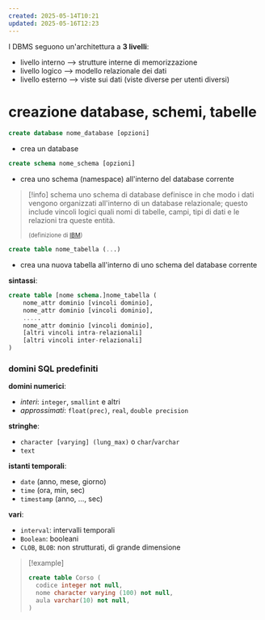 ```yaml
---
created: 2025-05-14T10:21
updated: 2025-05-16T12:23
---
```

I DBMS seguono un'architettura a **3 livelli**:
- livello interno ⟶ strutture interne di memorizzazione
- livello logico ⟶ modello relazionale dei dati
- livello esterno ⟶ viste sui dati (viste diverse per utenti diversi)

# creazione database, schemi, tabelle
```sql
create database nome_database [opzioni]
```
- crea un database
```sql
create schema nome_schema [opzioni]
```
- crea uno schema (namespace) all'interno del database corrente

>[!info] schema
>uno schema di database definisce in che modo i dati vengono organizzati all'interno di un database relazionale; questo include vincoli logici quali nomi di tabelle, campi, tipi di dati e le relazioni tra queste entità.
> 
><small>(definizione di [IBM](https://www.ibm.com/it-it/topics/database-schema))</small>

```sql
create table nome_tabella (...)
```
- crea una nuova tabella all'interno di uno schema del database corrente

**sintassi**:
```sql
create table [nome schema.]nome_tabella (
	nome_attr dominio [vincoli dominio],
	nome_attr dominio [vincoli dominio],
	.....
	nome_attr dominio [vincoli dominio],
	[altri vincoli intra-relazionali]
	[altri vincoli inter-relazionali]
)
```

### domini SQL predefiniti
**domini numerici**:
- *interi*: `integer`, `smallint` e altri
- *approssimati*: `float(prec)`, `real`, `double precision`

**stringhe**:
- `character [varying] (lung_max)` o `char`/`varchar`
- `text`

**istanti temporali**:
- `date` (anno, mese, giorno)
- `time` (ora, min, sec)
- `timestamp` (anno, ..., sec)

**vari**:
- `interval`: intervalli temporali
- `Boolean`: booleani
- `CLOB`, `BLOB`: non strutturati, di grande dimensione

> [!example]
> ```sql
> create table Corso (
> 	codice integer not null,
> 	nome character varying (100) not null,
> 	aula varchar(10) not null,
> )
> ```


